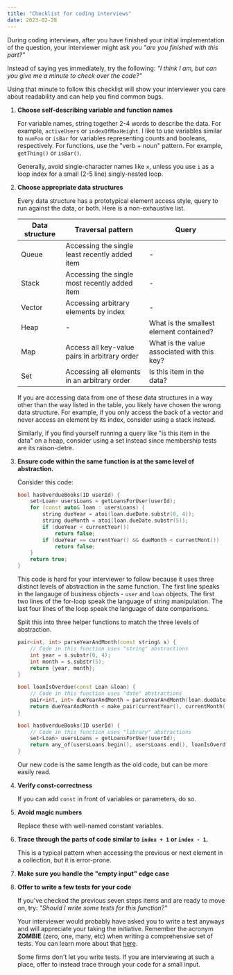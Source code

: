 ```yaml
---
title: "Checklist for coding interviews"
date: 2023-02-28
---
```

During coding interviews, after you have finished your initial implementation of the question, your interviewer might ask you _"are you finished with this part?"_

Instead of saying yes immediately, try the following:
_"I think I am, but can you give me a minute to check over the code?"_

Using that minute to follow this checklist will show your interviewer you care about readability and can help you find common bugs.

1. **Choose self-describing variable and function names**

    For variable names, string together 2-4 words to describe the data. For example, `activeUsers` or `indexOfMaxHeight`. I like to use variables similar to `numFoo` or `isBar` for variables representing counts and booleans, respectively. For functions, use the "verb + noun" pattern. For example, `getThing()` or `isBar()`.

    Generally, avoid single-character names like `x`, unless you use `i` as a loop index for a small (2-5 line) singly-nested loop.

2. **Choose appropriate data structures**

    Every data structure has a prototypical element access style, query to run against the data, or both. Here is a non-exhaustive list.

    | Data structure | Traversal pattern                              | Query                                       |
    | -------------- | ---------------------------------------------- | ------------------------------------------- |
    | Queue          | Accessing the single least recently added item | -                                           |
    | Stack          | Accessing the single most recently added item  | -                                           |
    | Vector         | Accessing arbitrary elements by index          | -                                           |
    | Heap           | -                                              | What is the smallest element contained?     |
    | Map            | Access all key-value pairs in arbitrary order  | What is the value associated with this key? |
    | Set            | Accessing all elements in an arbitrary order   | Is this item in the data?                   |

    If you are accessing data from one of these data structures in a way other than the way listed in the table, you likely have chosen the wrong data structure. For example, if you only access the back of a vector and never access an element by its index, consider using a stack instead.

    Similarly, if you find yourself running a query like "is this item in the data" on a heap, consider using a set instead since membership tests are its raison-detre.

3. **Ensure code within the same function is at the same level of abstraction.**

    Consider this code:

    ```c++
    bool hasOverdueBooks(ID userId) {
        set<Loan> usersLoans = getLoansForUser(userId);
        for (const auto& loan : usersLoans) {
            string dueYear = atoi(loan.dueDate.substr(0, 4));
            string dueMonth = atoi(loan.dueDate.substr(5));
            if (dueYear < currentYear())
                return false;
            if (dueYear == currentYear() && dueMonth < currentMont())
                return false;
        }
        return true;
    }
    ```

    This code is hard for your interviewer to follow because it uses three distinct levels of abstraction in the same function. The first line speaks in the langauge of business objects - `user` and `loan` objects. The first two lines of the for-loop speak the language of string manipulation. The last four lines of the loop speak the language of date comparisons.

    Split this into three helper functions to match the three levels of abstraction.

    ```c++
    pair<int, int> parseYearAndMonth(const string& s) {
        // Code in this function uses "string" abstractions
        int year = s.substr(0, 4);
        int month = s.substr(5);
        return {year, month};
    }

    bool loanIsOverdue(const Loan &loan) {
        // Code in this function uses "date" abstractions
        pair<int, int> dueYearAndMonth = parseYearAndMonth(loan.dueDate);
        return dueYearAndMonth < make_pair(currentYear(), currentMonth());
    }

    bool hasOverdueBooks(ID userId) {
        // Code in this function uses "library" abstractions
        set<Loan> usersLoans = getLoansForUser(userId);
        return any_of(usersLoans.begin(), usersLoans.end(), loanIsOverdue);
    }
    ```

    Our new code is the same length as the old code, but can be more easily read.

4. **Verify const-correctness**

    If you can add `const` in front of variables or parameters, do so.

5. **Avoid magic numbers**

    Replace these with well-named constant variables.

6. **Trace through the parts of code similar to `index + 1` or `index - 1`.**

    This is a typical pattern when accessing the previous or next element in a collection, but it is error-prone.

7. **Make sure you handle the "empty input" edge case**

8. **Offer to write a few tests for your code**

    If you've checked the previous seven steps items and are ready to move on, try:
    _"Should I write some tests for this function?"_

    Your interviewer would probably have asked you to write a test anyways and will appreciate your taking the initiative. Remember the acronym __ZOMBIE__ (zero, one, many, etc) when writing a comprehensive set of tests. You can learn more about that [here](https://hackernoon.com/zombie-testing-one-behavior-at-a-time-9s2m3zjo#:~:text=Pick%20Zombie%20representant,Scenarios%2C%20Simple%20Solutions).

    Some firms don't let you write tests. If you are interviewing at such a place, offer to instead trace through your code for a small input.

